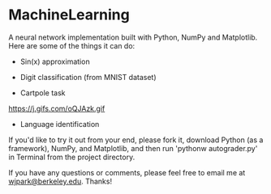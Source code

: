 # MachineLearning
A neural network implementation built with Python, NumPy and Matplotlib. Here are some of the things it can do:

- Sin(x) approximation

- Digit classification (from MNIST dataset)

- Cartpole task

https://j.gifs.com/oQJAzk.gif

- Language identification

If you'd like to try it out from your end, please fork it, download Python (as a framework), NumPy, and Matplotlib, and then run 'pythonw autograder.py' in Terminal from the project directory.

If you have any questions or comments, please feel free to email me at wjpark@berkeley.edu. Thanks!
